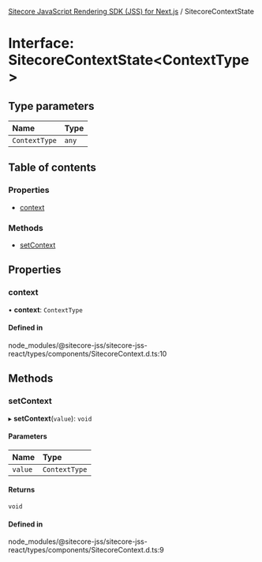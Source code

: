 [Sitecore JavaScript Rendering SDK (JSS) for Next.js](../README.md) / SitecoreContextState

# Interface: SitecoreContextState<ContextType\>

## Type parameters

| Name | Type |
| :------ | :------ |
| `ContextType` | `any` |

## Table of contents

### Properties

- [context](SitecoreContextState.md#context)

### Methods

- [setContext](SitecoreContextState.md#setcontext)

## Properties

### context

• **context**: `ContextType`

#### Defined in

node_modules/@sitecore-jss/sitecore-jss-react/types/components/SitecoreContext.d.ts:10

## Methods

### setContext

▸ **setContext**(`value`): `void`

#### Parameters

| Name | Type |
| :------ | :------ |
| `value` | `ContextType` |

#### Returns

`void`

#### Defined in

node_modules/@sitecore-jss/sitecore-jss-react/types/components/SitecoreContext.d.ts:9
